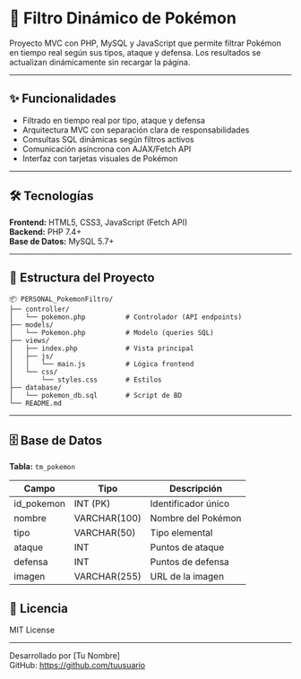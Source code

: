 # 🧩 Filtro Dinámico de Pokémon

Proyecto MVC con PHP, MySQL y JavaScript que permite filtrar Pokémon en tiempo real según sus tipos, ataque y defensa. Los resultados se actualizan dinámicamente sin recargar la página.

---

## ✨ Funcionalidades

- Filtrado en tiempo real por tipo, ataque y defensa
- Arquitectura MVC con separación clara de responsabilidades
- Consultas SQL dinámicas según filtros activos
- Comunicación asíncrona con AJAX/Fetch API
- Interfaz con tarjetas visuales de Pokémon

---

## 🛠️ Tecnologías

**Frontend:** HTML5, CSS3, JavaScript (Fetch API)  
**Backend:** PHP 7.4+  
**Base de Datos:** MySQL 5.7+

---

## 📁 Estructura del Proyecto

```
📦 PERSONAL_PokemonFiltro/
├── controller/
│   └── pokemon.php          # Controlador (API endpoints)
├── models/
│   └── Pokemon.php          # Modelo (queries SQL)
├── views/
│   ├── index.php            # Vista principal
│   ├── js/
│   │   └── main.js          # Lógica frontend
│   └── css/
│       └── styles.css       # Estilos
├── database/
│   └── pokemon_db.sql       # Script de BD
└── README.md
```

---

## 🗄️ Base de Datos

**Tabla:** `tm_pokemon`

| Campo | Tipo | Descripción |
|-------|------|-------------|
| id_pokemon | INT (PK) | Identificador único |
| nombre | VARCHAR(100) | Nombre del Pokémon |
| tipo | VARCHAR(50) | Tipo elemental |
| ataque | INT | Puntos de ataque |
| defensa | INT | Puntos de defensa |
| imagen | VARCHAR(255) | URL de la imagen |

## 📝 Licencia

MIT License

---


Desarrollado por [Tu Nombre]  
GitHub: https://github.com/tuusuario

